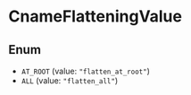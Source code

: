 # CnameFlatteningValue

## Enum

* `AT_ROOT` (value: `"flatten_at_root"`)
* `ALL` (value: `"flatten_all"`)
